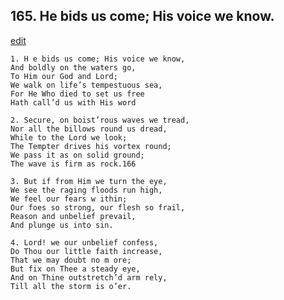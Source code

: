 
## 165.  He bids us come; His voice we know.
[edit](https://docs.google.com/document/d/1vfAW8QQRbUlO-VujZCK9qQAMF1q0n1NP/edit?mode=html)



    1. H e bids us come; His voice we know, 
    And boldly on the waters go,
    To Him our God and Lord;
    We walk on life’s tempestuous sea,
    For He Who died to set us free 
    Hath call’d us with His word

    2. Secure, on boist’rous waves we tread, 
    Nor all the billows round us dread,
    While to the Lord we look;
    The Tempter drives his vortex round; 
    We pass it as on solid ground;
    The wave is firm as rock.166

    3. But if from Him we turn the eye, 
    We see the raging floods run high,
    We feel our fears w ithin;
    Our foes so strong, our flesh so frail, 
    Reason and unbelief prevail,
    And plunge us into sin.

    4. Lord! we our unbelief confess,
    Do Thou our little faith increase,
    That we may doubt no m ore;
    But fix on Thee a steady eye,
    And on Thine outstretch’d arm rely, 
    Till all the storm is o’er.
